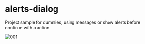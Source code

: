 # alerts-dialog
Project sample for dummies, using messages or show alerts before continue with a action

![001](https://user-images.githubusercontent.com/72364037/155529929-2883f1df-9d14-49ad-81e1-66b99ad06d96.png)
